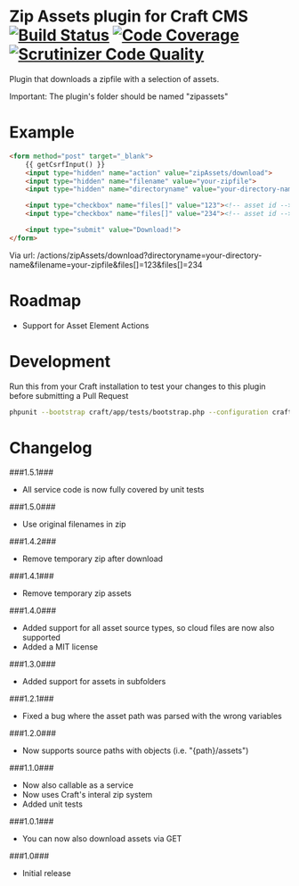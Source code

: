 Zip Assets plugin for Craft CMS [![Build Status](https://travis-ci.org/boboldehampsink/zipassets.svg?branch=master)](https://travis-ci.org/boboldehampsink/zipassets) [![Code Coverage](https://scrutinizer-ci.com/g/boboldehampsink/zipassets/badges/coverage.png?b=develop)](https://scrutinizer-ci.com/g/boboldehampsink/zipassets/?branch=develop) [![Scrutinizer Code Quality](https://scrutinizer-ci.com/g/boboldehampsink/zipassets/badges/quality-score.png?b=develop)](https://scrutinizer-ci.com/g/boboldehampsink/zipassets/?branch=develop)
=================

Plugin that downloads a zipfile with a selection of assets.

Important:
The plugin's folder should be named "zipassets"

Example
=================
```html
<form method="post" target="_blank">
	{{ getCsrfInput() }}
    <input type="hidden" name="action" value="zipAssets/download">
    <input type="hidden" name="filename" value="your-zipfile">
    <input type="hidden" name="directoryname" value="your-directory-name">

    <input type="checkbox" name="files[]" value="123"><!-- asset id -->
    <input type="checkbox" name="files[]" value="234"><!-- asset id -->

    <input type="submit" value="Download!">
</form>
```

Via url:
/actions/zipAssets/download?directoryname=your-directory-name&filename=your-zipfile&files[]=123&files[]=234

Roadmap
=================
 - Support for Asset Element Actions

Development
=================
Run this from your Craft installation to test your changes to this plugin before submitting a Pull Request
```bash
phpunit --bootstrap craft/app/tests/bootstrap.php --configuration craft/plugins/zipassets/phpunit.xml.dist --coverage-text craft/plugins/zipassets/tests
```

Changelog
=================
###1.5.1###
 - All service code is now fully covered by unit tests

###1.5.0###
 - Use original filenames in zip

###1.4.2###
 - Remove temporary zip after download

###1.4.1###
 - Remove temporary zip assets

###1.4.0###
 - Added support for all asset source types, so cloud files are now also supported
 - Added a MIT license

###1.3.0###
 - Added support for assets in subfolders

###1.2.1###
 - Fixed a bug where the asset path was parsed with the wrong variables

###1.2.0###
 - Now supports source paths with objects (i.e. "{path}/assets")

###1.1.0###
 - Now also callable as a service
 - Now uses Craft's interal zip system
 - Added unit tests

###1.0.1###
 - You can now also download assets via GET

###1.0###
 - Initial release
